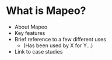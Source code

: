 # What is Mapeo?

* About Mapeo
* Key features 
* Brief reference to a few different uses
  * \(Has been used by X for Y...\)
* Link to case studies



